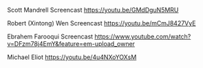 Scott Mandrell Screencast
https://youtu.be/GMdDguN5MRU

Robert (Xintong) Wen Screencast
https://youtu.be/mCmJ8427VyE

Ebrahem Farooqui Screencast
https://www.youtube.com/watch?v=DFzm78j4EmY&feature=em-upload_owner

Michael Eliot
https://youtu.be/4u4NXoYOXsM